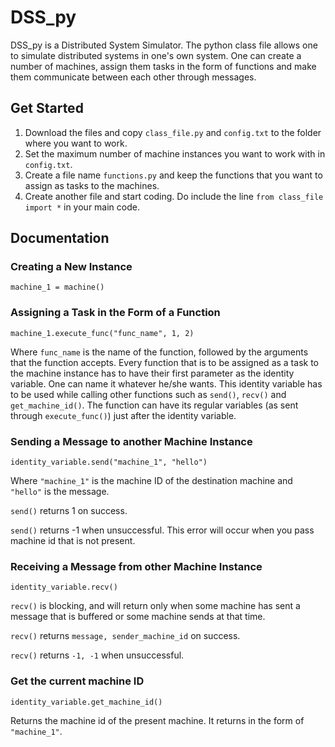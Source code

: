 # DSS_py

DSS_py is a Distributed System Simulator. The python class file allows one to simulate distributed systems in one's own system. One can create a number of machines, assign them tasks in the form of functions and make them communicate between each other through messages.

## Get Started

1. Download the files and copy `class_file.py` and `config.txt` to the folder where you want to work.
2. Set the maximum number of machine instances you want to work with in `config.txt`.
3. Create a file name `functions.py` and keep the functions that you want to assign as tasks to the machines.
4. Create another file and start coding. Do include the line `from class_file import *` in your main code.

## Documentation

### Creating a New Instance

`machine_1 = machine()`

### Assigning a Task in the Form of a Function

`machine_1.execute_func("func_name", 1, 2)`

Where `func_name` is the name of the function, followed by the arguments that the function accepts.
Every function that is to be assigned as a task to the machine instance has to have their first parameter as the identity variable. One can name it whatever he/she wants. This identity variable has to be used while calling other functions such as `send()`, `recv()` and `get_machine_id()`. The function can have its regular variables (as sent through `execute_func()`) just after the identity variable.

### Sending a Message to another Machine Instance

`identity_variable.send("machine_1", "hello")`

Where `"machine_1"` is the machine ID of the destination machine and `"hello"` is the message.

`send()` returns 1 on success.

`send()` returns -1 when unsuccessful. This error will occur when you pass machine id that is not present.

### Receiving a Message from other Machine Instance

`identity_variable.recv()`

`recv()` is blocking, and will return only when some machine has sent a message that is buffered or some machine sends at that time.

`recv()` returns `message, sender_machine_id` on success.

`recv()` returns `-1, -1` when unsuccessful.

### Get the current machine ID

`identity_variable.get_machine_id()`

Returns the machine id of the present machine. It returns in the form of `"machine_1"`.
